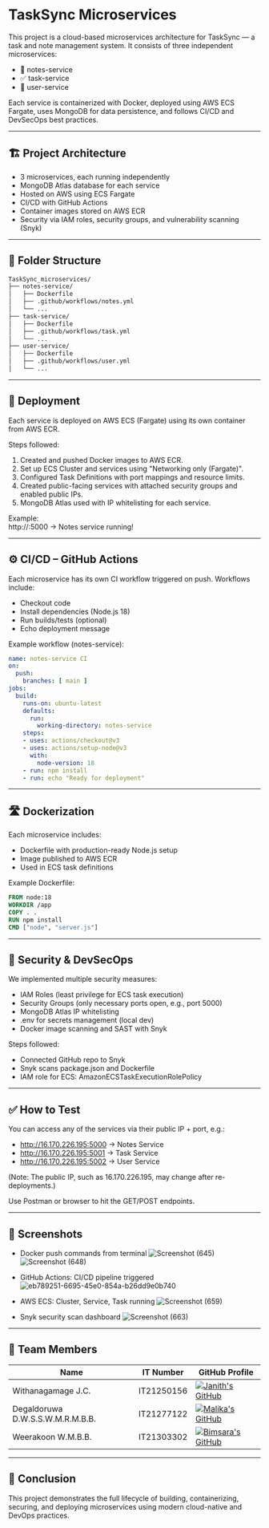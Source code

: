 # TaskSync Microservices

This project is a cloud-based microservices architecture for TaskSync — a task and note management system. It consists of three independent microservices:

- 🧠 notes-service
- ✅ task-service
- 👤 user-service

Each service is containerized with Docker, deployed using AWS ECS Fargate, uses MongoDB for data persistence, and follows CI/CD and DevSecOps best practices.

---

## 🏗 Project Architecture

- 3 microservices, each running independently
- MongoDB Atlas database for each service
- Hosted on AWS using ECS Fargate
- CI/CD with GitHub Actions
- Container images stored on AWS ECR
- Security via IAM roles, security groups, and vulnerability scanning (Snyk)

---

## 📁 Folder Structure

```bash
TaskSync_microservices/
├── notes-service/
│   ├── Dockerfile
│   ├── .github/workflows/notes.yml
│   └── ...
├── task-service/
│   ├── Dockerfile
│   ├── .github/workflows/task.yml
│   └── ...
├── user-service/
│   ├── Dockerfile
│   ├── .github/workflows/user.yml
│   └── ...
```

---

## 🚀 Deployment

Each service is deployed on AWS ECS (Fargate) using its own container from AWS ECR.

Steps followed:

1. Created and pushed Docker images to AWS ECR.
2. Set up ECS Cluster and services using "Networking only (Fargate)".
3. Configured Task Definitions with port mappings and resource limits.
4. Created public-facing services with attached security groups and enabled public IPs.
5. MongoDB Atlas used with IP whitelisting for each service.

Example:  
http://<your-public-ip>:5000 → Notes service running!

---

## ⚙️ CI/CD – GitHub Actions

Each microservice has its own CI workflow triggered on push. Workflows include:

- Checkout code
- Install dependencies (Node.js 18)
- Run builds/tests (optional)
- Echo deployment message

Example workflow (notes-service):

```yaml
name: notes-service CI
on:
  push:
    branches: [ main ]
jobs:
  build:
    runs-on: ubuntu-latest
    defaults:
      run:
        working-directory: notes-service
    steps:
    - uses: actions/checkout@v3
    - uses: actions/setup-node@v3
      with:
        node-version: 18
    - run: npm install
    - run: echo "Ready for deployment"
```

---

## 🛣️ Dockerization

Each microservice includes:

- Dockerfile with production-ready Node.js setup
- Image published to AWS ECR
- Used in ECS task definitions

Example Dockerfile:

```Dockerfile
FROM node:18
WORKDIR /app
COPY . .
RUN npm install
CMD ["node", "server.js"]
```

---

## 🔐 Security & DevSecOps

We implemented multiple security measures:

- IAM Roles (least privilege for ECS task execution)
- Security Groups (only necessary ports open, e.g., port 5000)
- MongoDB Atlas IP whitelisting
- .env for secrets management (local dev)
- Docker image scanning and SAST with Snyk

Steps followed:
- Connected GitHub repo to Snyk
- Snyk scans package.json and Dockerfile
- IAM role for ECS: AmazonECSTaskExecutionRolePolicy

---

## ✅ How to Test

You can access any of the services via their public IP + port, e.g.:

- http://16.170.226.195:5000 → Notes Service
- http://16.170.226.195:5001 → Task Service
- http://16.170.226.195:5002 → User Service

(Note: The public IP, such as 16.170.226.195, may change after re-deployments.)

Use Postman or browser to hit the GET/POST endpoints.

---

## 📸 Screenshots

- Docker push commands from terminal
![Screenshot (645)](https://github.com/user-attachments/assets/38f2b22c-09b9-42d9-9b69-83161768d253)
![Screenshot (648)](https://github.com/user-attachments/assets/e9883767-613d-458c-b015-831e2efb3852)

- GitHub Actions: CI/CD pipeline triggered
![eb789251-6695-45e0-854a-b26dd9e0b740](https://github.com/user-attachments/assets/3a09d92a-ee15-4c43-8a60-321da094d689)
  
- AWS ECS: Cluster, Service, Task running
![Screenshot (659)](https://github.com/user-attachments/assets/1e7d89e8-39d5-4561-b123-a1063279f84b)

- Snyk security scan dashboard
![Screenshot (663)](https://github.com/user-attachments/assets/3f7a0495-6218-486b-b841-c868a1d1861f)

---

## 👥 Team Members

| Name                | IT Number   | GitHub Profile                                                     |
|---------------------|-------------|--------------------------------------------------------------------|
| Withanagamage J.C.  | IT21250156  | [![Janith's GitHub](https://img.shields.io/badge/@janithwithanagamage-181717?style=flat-square&logo=github&logoColor=white)](https://github.com/it21250156)|
| Degaldoruwa D.W.S.S.W.M.R.M.B.B.  | IT21277122  | [![Malika's GitHub](https://img.shields.io/badge/@malikadegaldoruwa-181717?style=flat-square&logo=github&logoColor=white)](https://github.com/MalikaIT21277122)|
| Weerakoon W.M.B.B.  | IT21303302  | [![Bimsara's GitHub](https://img.shields.io/badge/@bimsaraweerakoon-181717?style=flat-square&logo=github&logoColor=white)](https://github.com/it21303302b)|

---

## 🏁 Conclusion

This project demonstrates the full lifecycle of building, containerizing, securing, and deploying microservices using modern cloud-native and DevOps practices.
